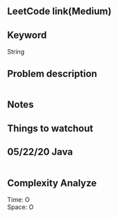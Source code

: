 ## LeetCode link(Medium)


## Keyword
String

## Problem description
```

```



## Notes


## Things to watchout

## 05/22/20 Java

```java


```
## Complexity Analyze
Time: O       \
Space: O